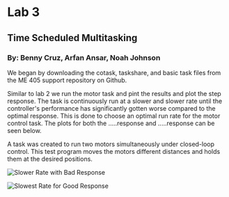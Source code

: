 # Lab 3

## Time Scheduled Multitasking

### By: Benny Cruz, Arfan Ansar, Noah Johnson

We began by downloading the cotask, taskshare, and basic task files
from the ME 405 support repository on Github.

Similar to lab 2 we run the motor task and pint the results and
plot the step response. The task is continuously run at a slower 
and slower rate until the controller's performance has significantly
gotten worse compared to the optimal response. This is done to choose
an optimal run rate for the motor control task. The plots for both
the .....response and .....response can be seen below.

A task was created to run two motors simultaneously under closed-loop
control. This test program moves the motors different distances and holds
them at the desired positions.

![Slower Rate with Bad Response](https://user-images.githubusercontent.com/123694704/219268876-45f0ce7a-a916-47ad-aac4-bf969f6a9482.png)

![Slowest Rate for Good Response](https://user-images.githubusercontent.com/123694704/219268935-c93f4b3b-67dd-4689-9a36-fa8834603b16.png)

